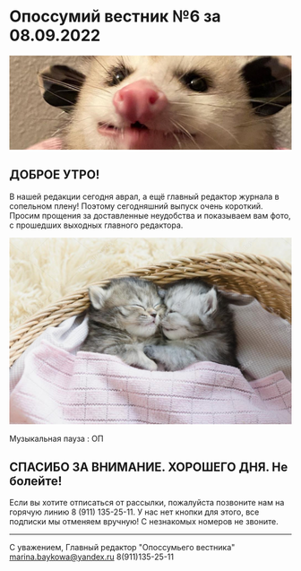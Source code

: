# Опоссумий вестник №6 за 08.09.2022

![img.png](images/img.png)

## ДОБРОЕ УТРО!

В нашей редакции сегодня аврал, а ещё главный редактор журнала в сопельном плену!
Поэтому сегодняшний выпуск очень короткий. Просим прощения за доставленные неудобства и показываем вам фото, с прошедших выходных главного редактора. 

![img_1.png](images/img_1.png)

Музыкальная пауза : ОП

## СПАСИБО ЗА ВНИМАНИЕ. ХОРОШЕГО ДНЯ. Не болейте!

Если вы хотите отписаться от рассылки, пожалуйста позвоните нам на горячую линию 8 (911) 135-25-11.
У нас нет кнопки для этого, все подписки мы отменяем вручную! С незнакомых номеров не звоните.

---

С уважением, Главный редактор "Опоссумьего вестника"
marina.baykowa@yandex.ru
8(911)135-25-11
